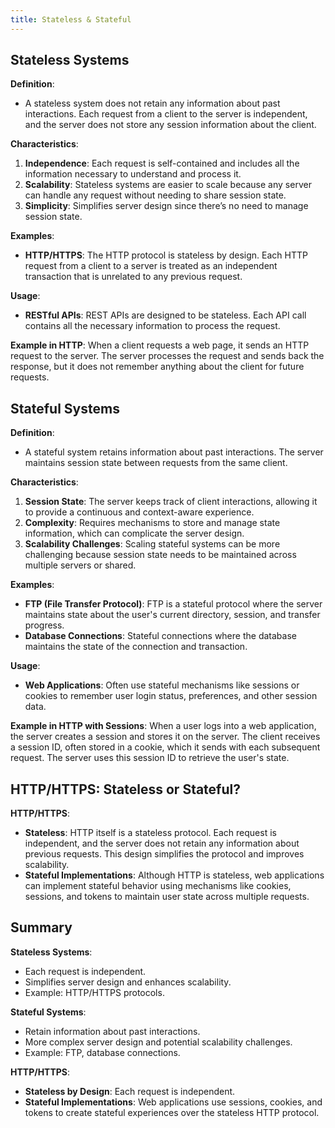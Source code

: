 ```yaml
---
title: Stateless & Stateful
---
```


## Stateless Systems

**Definition**:

- A stateless system does not retain any information about past interactions. Each request from a client to the server is independent, and the server does not store any session information about the client.

**Characteristics**:

1. **Independence**: Each request is self-contained and includes all the information necessary to understand and process it.
2. **Scalability**: Stateless systems are easier to scale because any server can handle any request without needing to share session state.
3. **Simplicity**: Simplifies server design since there’s no need to manage session state.

**Examples**:

- **HTTP/HTTPS**: The HTTP protocol is stateless by design. Each HTTP request from a client to a server is treated as an independent transaction that is unrelated to any previous request.

**Usage**:

- **RESTful APIs**: REST APIs are designed to be stateless. Each API call contains all the necessary information to process the request.

**Example in HTTP**:
When a client requests a web page, it sends an HTTP request to the server. The server processes the request and sends back the response, but it does not remember anything about the client for future requests.

## Stateful Systems

**Definition**:

- A stateful system retains information about past interactions. The server maintains session state between requests from the same client.

**Characteristics**:

1. **Session State**: The server keeps track of client interactions, allowing it to provide a continuous and context-aware experience.
2. **Complexity**: Requires mechanisms to store and manage state information, which can complicate the server design.
3. **Scalability Challenges**: Scaling stateful systems can be more challenging because session state needs to be maintained across multiple servers or shared.

**Examples**:

- **FTP (File Transfer Protocol)**: FTP is a stateful protocol where the server maintains state about the user's current directory, session, and transfer progress.
- **Database Connections**: Stateful connections where the database maintains the state of the connection and transaction.

**Usage**:

- **Web Applications**: Often use stateful mechanisms like sessions or cookies to remember user login status, preferences, and other session data.

**Example in HTTP with Sessions**:
When a user logs into a web application, the server creates a session and stores it on the server. The client receives a session ID, often stored in a cookie, which it sends with each subsequent request. The server uses this session ID to retrieve the user's state.

## HTTP/HTTPS: Stateless or Stateful?

**HTTP/HTTPS**:

- **Stateless**: HTTP itself is a stateless protocol. Each request is independent, and the server does not retain any information about previous requests. This design simplifies the protocol and improves scalability.
- **Stateful Implementations**: Although HTTP is stateless, web applications can implement stateful behavior using mechanisms like cookies, sessions, and tokens to maintain user state across multiple requests.

## Summary

**Stateless Systems**:

- Each request is independent.
- Simplifies server design and enhances scalability.
- Example: HTTP/HTTPS protocols.

**Stateful Systems**:

- Retain information about past interactions.
- More complex server design and potential scalability challenges.
- Example: FTP, database connections.

**HTTP/HTTPS**:

- **Stateless by Design**: Each request is independent.
- **Stateful Implementations**: Web applications use sessions, cookies, and tokens to create stateful experiences over the stateless HTTP protocol.
